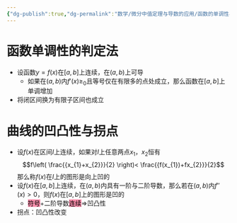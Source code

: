 ```yaml
---
{"dg-publish":true,"dg-permalink":"数学/微分中值定理与导数的应用/函数的单调性与曲线的凹凸性","permalink":"/数学/微分中值定理与导数的应用/函数的单调性与曲线的凹凸性/","dgHomeLink":true,"dgPassFrontmatter":false}
---
```



# 函数单调性的判定法
- 设函数$y=f(x)$在$[a,b]$上连续，在$(a,b)$上可导
	- 如果在$(a,b)$内$f'(x)\geq_{0}$且等号仅在有限多的点处成立，那么函数在$[a,b]$上单调增加
- 将闭区间换为有限子区间也成立

# 曲线的凹凸性与拐点
- 设$f(x)$在区间$I$上连续，如果对$I$上任意两点$x_{1}$，$x_{2}$恒有$$f\left( \frac{{x_{1}+x_{2}}}{2} \right)< \frac{{f(x_{1})+fx_{2}}}{2}$$那么称$f(x)$在$I$上的图形是向上凹的
- 设$f(x)$在$[a,b]$上连续，在$(a,b)$内具有一阶与二阶导数，那么若在$(a,b)$内$f''(x)>0$，则$f(x)$在$[a,b]$上的图形是凹的
	- <mark style="background: #FF5582A6;">符号</mark>+二阶导数<mark style="background: #FF5582A6;">连续</mark>$\Rightarrow$凹凸性
- 拐点：凹凸性改变
